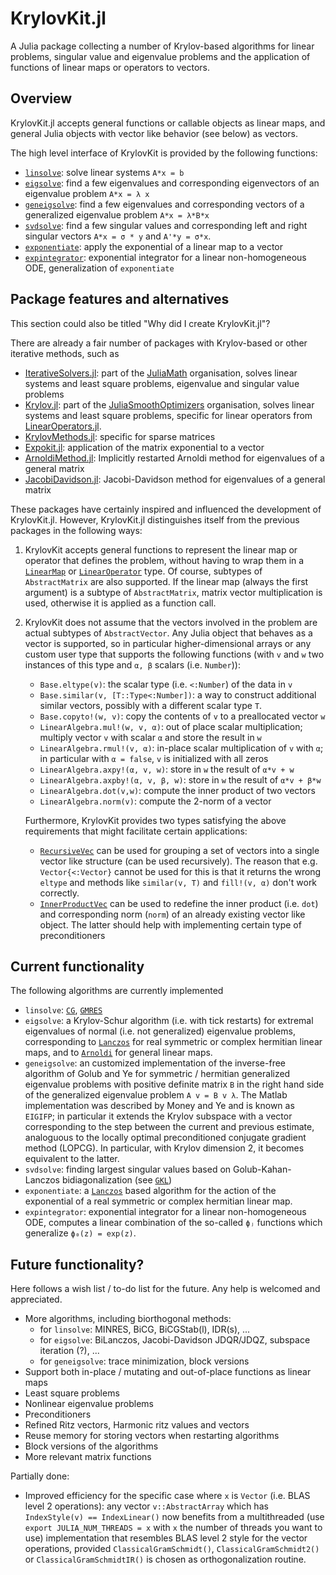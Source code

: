 # KrylovKit.jl

A Julia package collecting a number of Krylov-based algorithms for linear problems, singular
value and eigenvalue problems and the application of functions of linear maps or operators
to vectors.

## Overview
KrylovKit.jl accepts general functions or callable objects as linear maps, and general Julia
objects with vector like behavior (see below) as vectors.

The high level interface of KrylovKit is provided by the following functions:
*   [`linsolve`](@ref): solve linear systems `A*x = b`
*   [`eigsolve`](@ref): find a few eigenvalues and corresponding eigenvectors of an
    eigenvalue problem `A*x = λ x`
*   [`geneigsolve`](@ref): find a few eigenvalues and corresponding vectors of a
    generalized eigenvalue problem `A*x = λ*B*x`
*   [`svdsolve`](@ref): find a few singular values and corresponding left and right
    singular vectors `A*x = σ * y` and `A'*y = σ*x`.
*   [`exponentiate`](@ref): apply the exponential of a linear map to a vector
*   [`expintegrator`](@ref): exponential integrator for a linear non-homogeneous ODE,
    generalization of `exponentiate`

## Package features and alternatives
This section could also be titled "Why did I create KrylovKit.jl"?

There are already a fair number of packages with Krylov-based or other iterative methods, such as
*   [IterativeSolvers.jl](https://github.com/JuliaMath/IterativeSolvers.jl): part of the
    [JuliaMath](https://github.com/JuliaMath) organisation, solves linear systems and least
    square problems, eigenvalue and singular value problems
*   [Krylov.jl](https://github.com/JuliaSmoothOptimizers/Krylov.jl): part of the
    [JuliaSmoothOptimizers](https://github.com/JuliaSmoothOptimizers) organisation, solves
    linear systems and least square problems, specific for linear operators from
    [LinearOperators.jl](https://github.com/JuliaSmoothOptimizers/LinearOperators.jl).
*   [KrylovMethods.jl](https://github.com/lruthotto/KrylovMethods.jl): specific for sparse
    matrices
*   [Expokit.jl](https://github.com/acroy/Expokit.jl): application of the matrix
    exponential to a vector
*   [ArnoldiMethod.jl](https://github.com/haampie/ArnoldiMethod.jl): Implicitly restarted
    Arnoldi method for eigenvalues of a general matrix
*   [JacobiDavidson.jl](https://github.com/haampie/JacobiDavidson.jl): Jacobi-Davidson
    method for eigenvalues of a general matrix

These packages have certainly inspired and influenced the development of KrylovKit.jl.
However, KrylovKit.jl distinguishes itself from the previous packages in the following ways:

1.  KrylovKit accepts general functions to represent the linear map or operator that defines
    the problem, without having to wrap them in a
    [`LinearMap`](https://github.com/Jutho/LinearMaps.jl) or
    [`LinearOperator`](https://github.com/JuliaSmoothOptimizers/LinearOperators.jl) type.
    Of course, subtypes of `AbstractMatrix` are also supported. If the linear map (always
    the first argument) is a subtype of `AbstractMatrix`, matrix vector multiplication is
    used, otherwise it is applied as a function call.

2.  KrylovKit does not assume that the vectors involved in the problem are actual subtypes
    of `AbstractVector`. Any Julia object that behaves as a vector is supported, so in
    particular higher-dimensional arrays or any custom user type that supports the
    following functions (with `v` and `w` two instances of this type and `α, β` scalars
    (i.e. `Number`)):
    *   `Base.eltype(v)`: the scalar type (i.e. `<:Number`) of the data in `v`
    *   `Base.similar(v, [T::Type<:Number])`: a way to construct additional similar vectors,
        possibly with a different scalar type `T`.
    *   `Base.copyto!(w, v)`: copy the contents of `v` to a preallocated vector `w`
    *   `LinearAlgebra.mul!(w, v, α)`: out of place scalar multiplication; multiply
        vector `v` with scalar `α` and store the result in `w`
    *   `LinearAlgebra.rmul!(v, α)`: in-place scalar multiplication of `v` with `α`; in
        particular with `α = false`, `v` is initialized with all zeros
    *   `LinearAlgebra.axpy!(α, v, w)`: store in `w` the result of `α*v + w`
    *   `LinearAlgebra.axpby!(α, v, β, w)`: store in `w` the result of `α*v + β*w`
    *   `LinearAlgebra.dot(v,w)`: compute the inner product of two vectors
    *   `LinearAlgebra.norm(v)`: compute the 2-norm of a vector

    Furthermore, KrylovKit provides two types satisfying the above requirements that might
    facilitate certain applications:
    *   [`RecursiveVec`](@ref) can be used for grouping a set of vectors into a single
        vector like structure (can be used recursively). The reason that e.g.
        `Vector{<:Vector}` cannot be used for this is that it returns the wrong `eltype`
        and methods like `similar(v, T)` and `fill!(v, α)`
        don't work correctly.
    *   [`InnerProductVec`](@ref) can be used to redefine the inner product (i.e. `dot`)
        and corresponding norm (`norm`) of an already existing vector like object. The
        latter should help with implementing certain type of preconditioners

## Current functionality

The following algorithms are currently implemented
*   `linsolve`: [`CG`](@ref), [`GMRES`](@ref)
*   `eigsolve`: a Krylov-Schur algorithm (i.e. with tick restarts) for extremal eigenvalues
    of normal (i.e. not generalized) eigenvalue problems, corresponding to
    [`Lanczos`](@ref) for real symmetric or complex hermitian linear maps, and to
    [`Arnoldi`](@ref) for general linear maps.
*   `geneigsolve`: an customized implementation of the inverse-free algorithm of Golub and
    Ye for symmetric / hermitian generalized eigenvalue problems with positive definite
    matrix `B` in the right hand side of the generalized eigenvalue problem ``A v = B v λ``.
    The Matlab implementation was described by Money and Ye and is known as `EIGIFP`; in
    particular it extends the Krylov subspace with a vector corresponding to the step
    between the current and previous estimate, analoguous to the locally optimal
    preconditioned conjugate gradient method (LOPCG). In particular, with Krylov dimension
    2, it becomes equivalent to the latter.
*   `svdsolve`: finding largest singular values based on Golub-Kahan-Lanczos
    bidiagonalization (see [`GKL`](@ref))
*   `exponentiate`: a [`Lanczos`](@ref) based algorithm for the action of the exponential of
    a real symmetric or complex hermitian linear map.
*   `expintegrator`: exponential integrator for a linear non-homogeneous ODE, computes a
    linear combination of the so-called `ϕⱼ` functions which generalize `ϕ₀(z) = exp(z)`.

## Future functionality?

Here follows a wish list / to-do list for the future. Any help is welcomed and appreciated.

*   More algorithms, including biorthogonal methods:
    -   for `linsolve`: MINRES, BiCG, BiCGStab(l), IDR(s), ...
    -   for `eigsolve`: BiLanczos, Jacobi-Davidson JDQR/JDQZ, subspace iteration (?), ...
    -   for `geneigsolve`: trace minimization, block versions
*   Support both in-place / mutating and out-of-place functions as linear maps
*   Least square problems
*   Nonlinear eigenvalue problems
*   Preconditioners
*   Refined Ritz vectors, Harmonic ritz values and vectors
*   Reuse memory for storing vectors when restarting algorithms
*   Block versions of the algorithms
*   More relevant matrix functions

Partially done:
*   Improved efficiency for the specific case where `x` is `Vector` (i.e. BLAS level 2
    operations): any vector `v::AbstractArray` which has `IndexStyle(v) == IndexLinear()`
    now benefits from a multithreaded (use `export JULIA_NUM_THREADS = x` with `x` the
    number of threads you want to use) implementation that resembles BLAS level 2 style for
    the vector operations, provided `ClassicalGramSchmidt()`, `ClassicalGramSchmidt2()` or
    `ClassicalGramSchmidtIR()` is chosen as orthogonalization routine.
